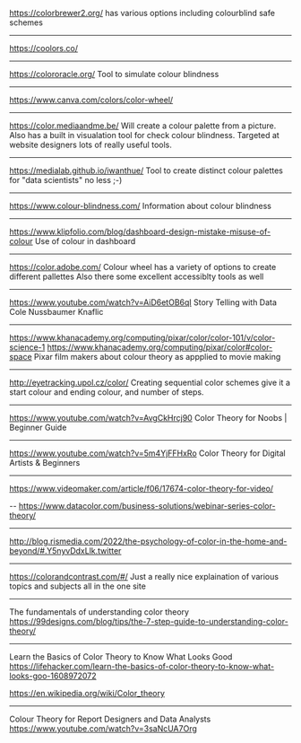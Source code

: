 https://colorbrewer2.org/
has various options including colourblind safe schemes

---
https://coolors.co/

---
https://colororacle.org/
Tool to simulate colour blindness

---
https://www.canva.com/colors/color-wheel/

---
https://color.mediaandme.be/
Will create a colour palette from a picture.  Also has a built in visualation tool for check colour blindness.  Targeted at website designers lots of really useful tools.

---
https://medialab.github.io/iwanthue/
Tool to create distinct colour palettes for "data scientists" no less ;-)

---
https://www.colour-blindness.com/
Information about colour blindness

---
https://www.klipfolio.com/blog/dashboard-design-mistake-misuse-of-colour
Use of colour in dashboard

---
https://color.adobe.com/
Colour wheel has a variety of options to create different pallettes
Also there some excellent accessiblty tools as well

---
https://www.youtube.com/watch?v=AiD6etOB6qI
Story Telling with Data
Cole Nussbaumer Knaflic

---
https://www.khanacademy.org/computing/pixar/color/color-101/v/color-science-1
https://www.khanacademy.org/computing/pixar/color#color-space
Pixar film makers about colour theory as appplied to movie making

---
http://eyetracking.upol.cz/color/
Creating sequential color schemes give it a start colour and ending colour, and number of steps.

---
https://www.youtube.com/watch?v=AvgCkHrcj90
Color Theory for Noobs | Beginner Guide

---
https://www.youtube.com/watch?v=5m4YjFFHxRo
Color Theory for Digital Artists & Beginners

---
https://www.videomaker.com/article/f06/17674-color-theory-for-video/

--
https://www.datacolor.com/business-solutions/webinar-series-color-theory/

---
http://blog.rismedia.com/2022/the-psychology-of-color-in-the-home-and-beyond/#.Y5nyvDdxLlk.twitter

---
https://colorandcontrast.com/#/
Just a really nice explaination of various topics and subjects all in the one site

---
The fundamentals of understanding color theory 
https://99designs.com/blog/tips/the-7-step-guide-to-understanding-color-theory/

---
Learn the Basics of Color Theory to Know What Looks Good
https://lifehacker.com/learn-the-basics-of-color-theory-to-know-what-looks-goo-1608972072

https://en.wikipedia.org/wiki/Color_theory

---
Colour Theory for Report Designers and Data Analysts
https://www.youtube.com/watch?v=3saNcUA7Org


